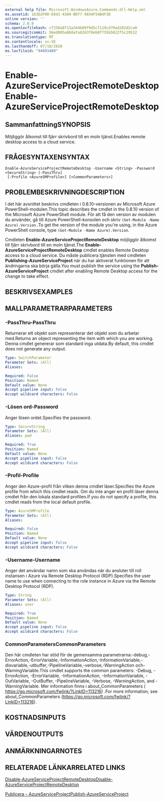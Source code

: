 ```yaml
---
external help file: Microsoft.WindowsAzure.Commands.dll-Help.xml
ms.assetid: 163D2F00-E041-43A9-B077-9034F54B4F3D
online version: ''
schema: 2.0.0
ms.openlocfilehash: cf258a8f13a344b09f9d5c7119cd78ad202d2ca0
ms.sourcegitcommit: 56ed085a868afa8263f8eb0f755b5822f5c29532
ms.translationtype: MT
ms.contentlocale: sv-SE
ms.lasthandoff: 07/18/2020
ms.locfileid: "94093409"
---
```

# <span data-ttu-id="0cab0-101">Enable-AzureServiceProjectRemoteDesktop</span><span class="sxs-lookup"><span data-stu-id="0cab0-101">Enable-AzureServiceProjectRemoteDesktop</span></span>

## <span data-ttu-id="0cab0-102">Sammanfattning</span><span class="sxs-lookup"><span data-stu-id="0cab0-102">SYNOPSIS</span></span>
<span data-ttu-id="0cab0-103">Möjliggör åtkomst till fjärr skrivbord till en moln tjänst.</span><span class="sxs-lookup"><span data-stu-id="0cab0-103">Enables remote desktop access to a cloud service.</span></span>

## <span data-ttu-id="0cab0-104">FRÅGESYNTAXEN</span><span class="sxs-lookup"><span data-stu-id="0cab0-104">SYNTAX</span></span>

```
Enable-AzureServiceProjectRemoteDesktop -Username <String> -Password <SecureString> [-PassThru]
 [-Profile <AzureSMProfile>] [<CommonParameters>]
```

## <span data-ttu-id="0cab0-105">PROBLEMBESKRIVNING</span><span class="sxs-lookup"><span data-stu-id="0cab0-105">DESCRIPTION</span></span>
<span data-ttu-id="0cab0-106">I det här avsnittet beskrivs cmdleten i 0.8.10-versionen av Microsoft Azure PowerShell-modulen.</span><span class="sxs-lookup"><span data-stu-id="0cab0-106">This topic describes the cmdlet in the 0.8.10 version of the Microsoft Azure PowerShell module.</span></span>
<span data-ttu-id="0cab0-107">För att få den version av modulen du använder, gå till Azure PowerShell-konsolen och skriv `(Get-Module -Name Azure).Version` .</span><span class="sxs-lookup"><span data-stu-id="0cab0-107">To get the version of the module you're using, in the Azure PowerShell console, type `(Get-Module -Name Azure).Version`.</span></span>

<span data-ttu-id="0cab0-108">Cmdleten **Enable-AzureServiceProjectRemoteDesktop** möjliggör åtkomst till fjärr skrivbord till en moln tjänst.</span><span class="sxs-lookup"><span data-stu-id="0cab0-108">The **Enable-AzureServiceProjectRemoteDesktop** cmdlet enables Remote Desktop access to a cloud service.</span></span>
<span data-ttu-id="0cab0-109">Du måste publicera tjänsten med cmdleten **Publishing-AzureServiceProject** när du har aktiverat funktionen för att ändringarna ska börja gälla.</span><span class="sxs-lookup"><span data-stu-id="0cab0-109">You must publish the service using the **Publish-AzureServiceProject** cmdlet after enabling Remote Desktop access for the change to take effect.</span></span>

## <span data-ttu-id="0cab0-110">BESKRIVS</span><span class="sxs-lookup"><span data-stu-id="0cab0-110">EXAMPLES</span></span>

## <span data-ttu-id="0cab0-111">MALLPARAMETRAR</span><span class="sxs-lookup"><span data-stu-id="0cab0-111">PARAMETERS</span></span>

### <span data-ttu-id="0cab0-112">-PassThru</span><span class="sxs-lookup"><span data-stu-id="0cab0-112">-PassThru</span></span>
<span data-ttu-id="0cab0-113">Returnerar ett objekt som representerar det objekt som du arbetar med.</span><span class="sxs-lookup"><span data-stu-id="0cab0-113">Returns an object representing the item with which you are working.</span></span>
<span data-ttu-id="0cab0-114">Denna cmdlet genererar som standard inga utdata.</span><span class="sxs-lookup"><span data-stu-id="0cab0-114">By default, this cmdlet does not generate any output.</span></span>

```yaml
Type: SwitchParameter
Parameter Sets: (All)
Aliases: 

Required: False
Position: Named
Default value: None
Accept pipeline input: False
Accept wildcard characters: False
```

### <span data-ttu-id="0cab0-115">-Lösen ord</span><span class="sxs-lookup"><span data-stu-id="0cab0-115">-Password</span></span>
<span data-ttu-id="0cab0-116">Anger lösen ordet.</span><span class="sxs-lookup"><span data-stu-id="0cab0-116">Specifies the password.</span></span>

```yaml
Type: SecureString
Parameter Sets: (All)
Aliases: pwd

Required: True
Position: Named
Default value: None
Accept pipeline input: False
Accept wildcard characters: False
```

### <span data-ttu-id="0cab0-117">-Profil</span><span class="sxs-lookup"><span data-stu-id="0cab0-117">-Profile</span></span>
<span data-ttu-id="0cab0-118">Anger den Azure-profil från vilken denna cmdlet läser.</span><span class="sxs-lookup"><span data-stu-id="0cab0-118">Specifies the Azure profile from which this cmdlet reads.</span></span>
<span data-ttu-id="0cab0-119">Om du inte anger en profil läser denna cmdlet från den lokala standard profilen.</span><span class="sxs-lookup"><span data-stu-id="0cab0-119">If you do not specify a profile, this cmdlet reads from the local default profile.</span></span>

```yaml
Type: AzureSMProfile
Parameter Sets: (All)
Aliases: 

Required: False
Position: Named
Default value: None
Accept pipeline input: False
Accept wildcard characters: False
```

### <span data-ttu-id="0cab0-120">-Username</span><span class="sxs-lookup"><span data-stu-id="0cab0-120">-Username</span></span>
<span data-ttu-id="0cab0-121">Anger det användar namn som ska användas när du ansluter till roll instansen i Azure via Remote Desktop Protocol (RDP).</span><span class="sxs-lookup"><span data-stu-id="0cab0-121">Specifies the user name to use when connecting to the role instance in Azure via the Remote Desktop Protocol (RDP).</span></span>

```yaml
Type: String
Parameter Sets: (All)
Aliases: user

Required: True
Position: Named
Default value: None
Accept pipeline input: False
Accept wildcard characters: False
```

### <span data-ttu-id="0cab0-122">CommonParameters</span><span class="sxs-lookup"><span data-stu-id="0cab0-122">CommonParameters</span></span>
<span data-ttu-id="0cab0-123">Den här cmdleten har stöd för de gemensamma parametrarna:-debug,-ErrorAction,-ErrorVariable,-InformationAction,-InformationVariable,-disvariable,-utbuffer,-PipelineVariable,-verbose,-WarningAction och-WarningVariable.</span><span class="sxs-lookup"><span data-stu-id="0cab0-123">This cmdlet supports the common parameters: -Debug, -ErrorAction, -ErrorVariable, -InformationAction, -InformationVariable, -OutVariable, -OutBuffer, -PipelineVariable, -Verbose, -WarningAction, and -WarningVariable.</span></span> <span data-ttu-id="0cab0-124">Mer information finns i about_CommonParameters ( https://go.microsoft.com/fwlink/?LinkID=113216) .</span><span class="sxs-lookup"><span data-stu-id="0cab0-124">For more information, see about_CommonParameters (https://go.microsoft.com/fwlink/?LinkID=113216).</span></span>

## <span data-ttu-id="0cab0-125">KOSTNADS</span><span class="sxs-lookup"><span data-stu-id="0cab0-125">INPUTS</span></span>

## <span data-ttu-id="0cab0-126">VÄRDEN</span><span class="sxs-lookup"><span data-stu-id="0cab0-126">OUTPUTS</span></span>

## <span data-ttu-id="0cab0-127">ANMÄRKNINGAR</span><span class="sxs-lookup"><span data-stu-id="0cab0-127">NOTES</span></span>

## <span data-ttu-id="0cab0-128">RELATERADE LÄNKAR</span><span class="sxs-lookup"><span data-stu-id="0cab0-128">RELATED LINKS</span></span>

[<span data-ttu-id="0cab0-129">Disable-AzureServiceProjectRemoteDesktop</span><span class="sxs-lookup"><span data-stu-id="0cab0-129">Disable-AzureServiceProjectRemoteDesktop</span></span>](./Disable-AzureServiceProjectRemoteDesktop.md)

[<span data-ttu-id="0cab0-130">Publicera – AzureServiceProject</span><span class="sxs-lookup"><span data-stu-id="0cab0-130">Publish-AzureServiceProject</span></span>](./Publish-AzureServiceProject.md)


